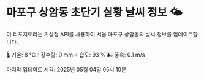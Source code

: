 
# 마포구 상암동 초단기 실황 날씨 정보 🌤️

이 리포지토리는 기상청 API를 사용하여 서울 마포구 상암동의 날씨 정보를 업데이트합니다. 

🌡️ 기온: 8 ℃
💧 강수량: 0 mm
💦 습도: 93 %
🌬️ 풍속: 0.1 m/s

마지막 업데이트 시각: 2025년 05월 04일 05시 10분    
